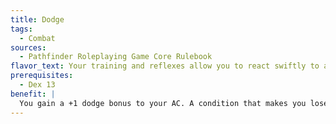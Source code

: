 ```yaml
---
title: Dodge
tags:
  - Combat
sources:
  - Pathfinder Roleplaying Game Core Rulebook
flavor_text: Your training and reflexes allow you to react swiftly to avoid an opponents' attacks.
prerequisites:
  - Dex 13
benefit: |
  You gain a +1 dodge bonus to your AC. A condition that makes you lose your Dex bonus to AC also makes you lose the benefits of this feat.
---
```


